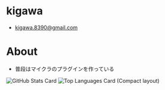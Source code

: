 # kigawa
* kigawa.8390@gmail.com

# About
* 普段はマイクラのプラグインを作っている


![GitHub Stats Card](https://github-readme-stats.vercel.app/api?username=kigawa8390)
![Top Languages Card (Compact layout)](https://github-readme-stats.vercel.app/api/top-langs/?username=kigawa8390&layout=compact)
